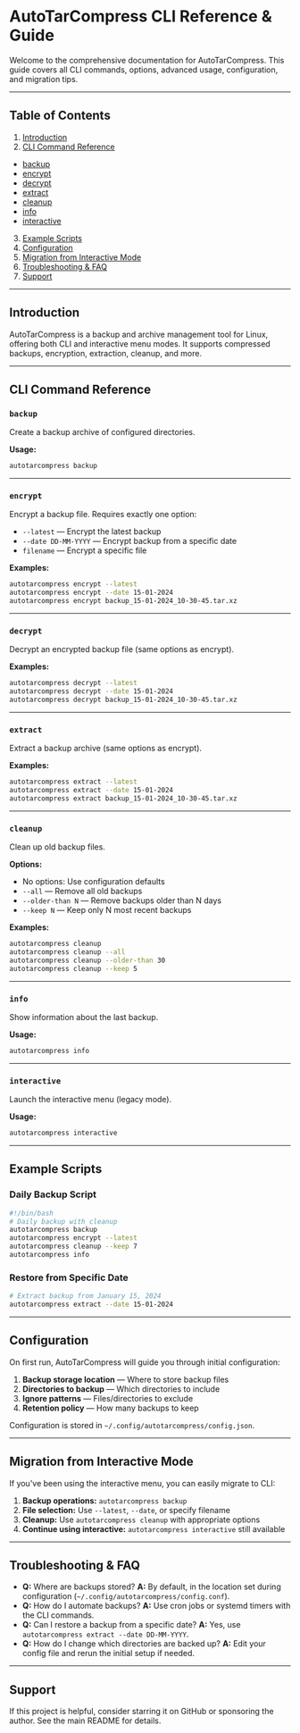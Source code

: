 
# AutoTarCompress CLI Reference & Guide

Welcome to the comprehensive documentation for AutoTarCompress. This guide covers all CLI commands, options, advanced usage, configuration, and migration tips.

---

## Table of Contents

1. [Introduction](#introduction)
2. [CLI Command Reference](#cli-command-reference)
  - [backup](#backup)
  - [encrypt](#encrypt)
  - [decrypt](#decrypt)
  - [extract](#extract)
  - [cleanup](#cleanup)
  - [info](#info)
  - [interactive](#interactive)
3. [Example Scripts](#example-scripts)
4. [Configuration](#configuration)
5. [Migration from Interactive Mode](#migration-from-interactive-mode)
6. [Troubleshooting & FAQ](#troubleshooting--faq)
7. [Support](#support)

---

## Introduction

AutoTarCompress is a backup and archive management tool for Linux, offering both CLI and interactive menu modes. It supports compressed backups, encryption, extraction, cleanup, and more.

---

## CLI Command Reference

### `backup`

Create a backup archive of configured directories.

**Usage:**

```bash
autotarcompress backup
```

---

### `encrypt`

Encrypt a backup file. Requires exactly one option:

- `--latest` — Encrypt the latest backup
- `--date DD-MM-YYYY` — Encrypt backup from a specific date
- `filename` — Encrypt a specific file

**Examples:**

```bash
autotarcompress encrypt --latest
autotarcompress encrypt --date 15-01-2024
autotarcompress encrypt backup_15-01-2024_10-30-45.tar.xz
```

---

### `decrypt`

Decrypt an encrypted backup file (same options as encrypt).

**Examples:**

```bash
autotarcompress decrypt --latest
autotarcompress decrypt --date 15-01-2024
autotarcompress decrypt backup_15-01-2024_10-30-45.tar.xz
```

---

### `extract`

Extract a backup archive (same options as encrypt).

**Examples:**

```bash
autotarcompress extract --latest
autotarcompress extract --date 15-01-2024
autotarcompress extract backup_15-01-2024_10-30-45.tar.xz
```

---

### `cleanup`

Clean up old backup files.

**Options:**

- No options: Use configuration defaults
- `--all` — Remove all old backups
- `--older-than N` — Remove backups older than N days
- `--keep N` — Keep only N most recent backups

**Examples:**

```bash
autotarcompress cleanup
autotarcompress cleanup --all
autotarcompress cleanup --older-than 30
autotarcompress cleanup --keep 5
```

---

### `info`

Show information about the last backup.

**Usage:**

```bash
autotarcompress info
```

---

### `interactive`

Launch the interactive menu (legacy mode).

**Usage:**

```bash
autotarcompress interactive
```

---

## Example Scripts

### Daily Backup Script

```bash
#!/bin/bash
# Daily backup with cleanup
autotarcompress backup
autotarcompress encrypt --latest
autotarcompress cleanup --keep 7
autotarcompress info
```

### Restore from Specific Date

```bash
# Extract backup from January 15, 2024
autotarcompress extract --date 15-01-2024
```

---

## Configuration

On first run, AutoTarCompress will guide you through initial configuration:

1. **Backup storage location** — Where to store backup files
2. **Directories to backup** — Which directories to include
3. **Ignore patterns** — Files/directories to exclude
4. **Retention policy** — How many backups to keep

Configuration is stored in `~/.config/autotarcompress/config.json`.

---

## Migration from Interactive Mode

If you've been using the interactive menu, you can easily migrate to CLI:

1. **Backup operations:** `autotarcompress backup`
2. **File selection:** Use `--latest`, `--date`, or specify filename
3. **Cleanup:** Use `autotarcompress cleanup` with appropriate options
4. **Continue using interactive:** `autotarcompress interactive` still available

---

## Troubleshooting & FAQ

- **Q:** Where are backups stored?
 **A:** By default, in the location set during configuration (`~/.config/autotarcompress/config.conf`).
- **Q:** How do I automate backups?
 **A:** Use cron jobs or systemd timers with the CLI commands.
- **Q:** Can I restore a backup from a specific date?
 **A:** Yes, use `autotarcompress extract --date DD-MM-YYYY`.
- **Q:** How do I change which directories are backed up?
 **A:** Edit your config file and rerun the initial setup if needed.

---

## Support

If this project is helpful, consider starring it on GitHub or sponsoring the author. See the main README for details.
